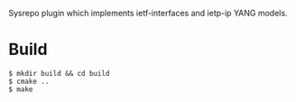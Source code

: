 Sysrepo plugin which implements ietf-interfaces and ietp-ip YANG models.

# Build

```
$ mkdir build && cd build
$ cmake ..
$ make
```
